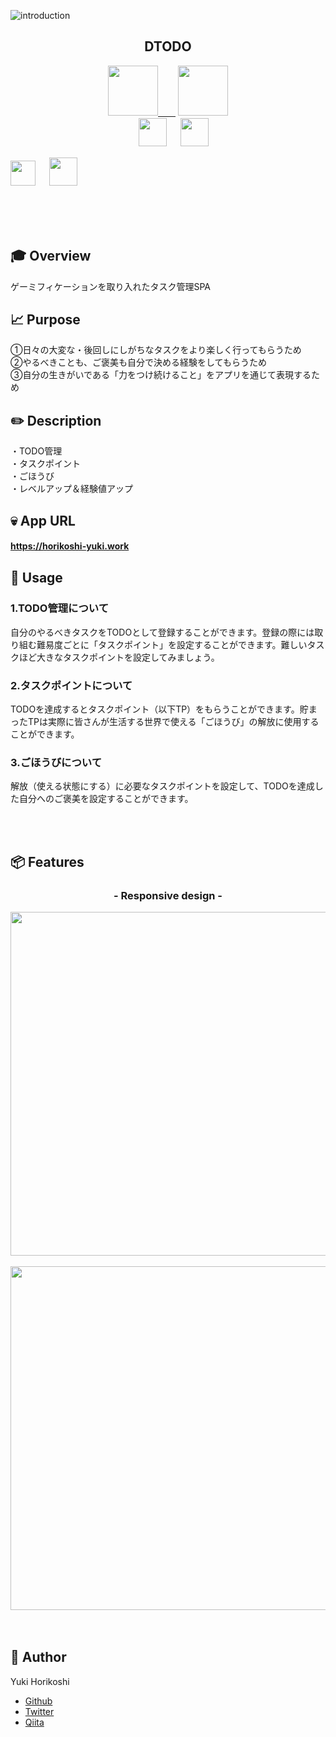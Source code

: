 ![introduction](https://user-images.githubusercontent.com/59280290/80301821-49934100-87e1-11ea-8b15-d38c5969c74c.gif)

<h2 align="center">DTODO</h2>

<p align="center">
  <a href="https://jp.vuejs.org/index.html"><img src="https://user-images.githubusercontent.com/39142850/71645835-a98d4580-2d21-11ea-9693-348d12101bb4.png" width="80px;" />　　</a>
  <a href="https://jp.vuejs.org/index.html"><img src="https://user-images.githubusercontent.com/59280290/80292478-f645d200-8791-11ea-9a0b-57ec5a7ec487.png" height="80px" /></a>
    <br>
<a>　</a>
  <a href="https://developer.mozilla.org/en-US/docs/Web/Progressive_web_apps"><img src="https://user-images.githubusercontent.com/59280290/80292396-7a4b8a00-8791-11ea-8d8a-effea8a1f485.png" height="45px;" /></a>
<a>　</a>
  <a href="https://firebase.google.com/"><img src="https://user-images.githubusercontent.com/39142850/71645860-dd686b00-2d21-11ea-93f3-953cee4f0b32.png" height="45px;" /></a>
<a>　</a>

<a href="https://firealpaca.com/"><img src="https://user-images.githubusercontent.com/39142850/71646089-82d10e00-2d25-11ea-8e4b-1004fac31a28.png" height="40px;" /></a>
<a>　</a>
  <a href="https://sweetalert.js.org/guides/"><img src="https://user-images.githubusercontent.com/39142850/71645994-b0b55300-2d23-11ea-86c9-b16c3d2a05ee.png" height="45px;" /></a>
</p>
<br><br><br>

## :mortar_board: Overview
ゲーミフィケーションを取り入れたタスク管理SPA

## :chart_with_upwards_trend: Purpose
①日々の大変な・後回しにしがちなタスクをより楽しく行ってもらうため  
②やるべきことも、ご褒美も自分で決める経験をしてもらうため  
③自分の生きがいである「力をつけ続けること」をアプリを通じて表現するため

## :pencil2: Description
・TODO管理  
・タスクポイント  
・ごほうび  
・レベルアップ＆経験値アップ  

## :skull: App URL

**https://horikoshi-yuki.work** 
　
## 💬 Usage

### 1.TODO管理について
自分のやるべきタスクをTODOとして登録することができます。登録の際には取り組む難易度ごとに「タスクポイント」を設定することができます。難しいタスクほど大きなタスクポイントを設定してみましょう。  

### 2.タスクポイントについて
TODOを達成するとタスクポイント（以下TP）をもらうことができます。貯まったTPは実際に皆さんが生活する世界で使える「ごほうび」の解放に使用することができます。

### 3.ごほうびについて
解放（使える状態にする）に必要なタスクポイントを設定して、TODOを達成した自分へのご褒美を設定することができます。

 <br><br>

## 📦 Features

<h3 align="center">- Responsive design -</h3>

<p align="center">
<img src ="https://user-images.githubusercontent.com/59280290/80267290-e1f2ce00-86da-11ea-9273-6c5194f70736.PNG" height="550px">
<br> <br>
<img src ="https://user-images.githubusercontent.com/59280290/80267297-e6b78200-86da-11ea-85ce-54b1e2bce3dd.PNG" height="550px">
</p>
　

## 👀 Author

Yuki Horikoshi
- [Github](#)
- [Twitter](#)
- [Qiita](#)
